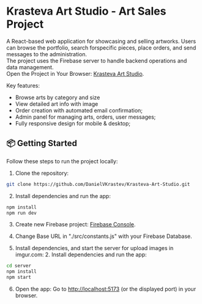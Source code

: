 # Krasteva Art Studio - Art Sales Project
A React-based web application for showcasing and selling artworks. Users can browse the portfolio, search forspecific pieces, place orders, and send messages to the administration.
<br />
The project uses the Firebase server to handle backend operations and data management.
<br />
Open the Project in Your Browser: <a href="https://krasteva-art-studio.firebaseapp.com/" target="_blank">Krasteva Art Studio</a>.

Key features:
 - Browse arts by category and size
 - View detailed art info with image
 - Order creation with automated email confirmation;
 - Admin panel for managing arts, orders, user messages;
 - Fully responsive design for mobile & desktop;

## 📦 Getting Started
Follow these steps to run the project locally:

1. Clone the repository:
```sh
git clone https://github.com/DanielVKrastev/Krasteva-Art-Studio.git
```

2. Install dependencies and run the app:
```sh
npm install
npm run dev
```

3. Create new Firebase project:
<a href="https://console.firebase.google.com/u/2/" target="_blank">Firebase Console</a>.

4. Change Base URL in "./src/constants.js" with your Firebase Database.

5. Install dependencies, and start the server for upload images in imgur.com:
   2. Install dependencies and run the app:
```sh
cd server
npm install
npm start
```

6. Open the app:
Go to <a href="http://localhost:5173">http://localhost:5173</a> (or the displayed port) in your browser.
